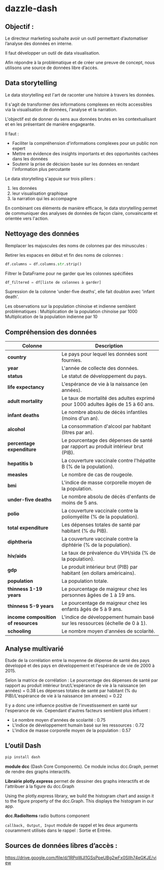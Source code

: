 # dazzle-dash

## Objectif :
Le directeur marketing souhaite avoir un
outil permettant d’automatiser l’analyse des données en interne.

Il faut développer un outil de data visualisation.

Afin répondre à la problématique et de créer une preuve de
concept, nous utilisons une source de données libre d’accès.

## Data storytelling

Le data storytelling est l'art de raconter une histoire à travers les données.

Il s'agit de transformer des informations complexes en récits  accessibles via la visualisation de données, l'analyse et la narration.

L'objectif est de donner du sens aux données brutes en les contextualisant et en les présentant de manière engageante.

Il faut :

- Faciliter la compréhension d'informations complexes pour un public non expert
- Mettre en évidence des insights importants et des opportunités cachées dans les données
- Soutenir la prise de décision basée sur les données en rendant l'information plus percutante

Le data storytelling s'appuie sur trois piliers :
1. les données
2. leur visualisation graphique
3. la narration qui les accompagne

En combinant ces éléments de manière efficace, le data storytelling permet de communiquer des analyses de données de façon claire, convaincante et orientée vers l'action.


## Nettoyage des données

Remplacer les majuscules des noms de colonnes par des minuscules :


Retirer les espaces en début et fin des noms de colonnes :
```python
df.columns = df.columns.str.strip()
```

Filtrer le DataFrame pour ne garder que les colonnes spécifiées
```python
df_filtered = df[liste de colonnes à garder]
```

Supression de la colonne 'under-five deaths', elle fait doublon avec 'infant death'.

Les observations sur la population chinoise et indienne semblent problématiques :
Multiplication de la population chinoise par 1000
Multiplication de la population indienne par 10

## Compréhension des données

| **Colonne**                      | **Description**                                                                                                                                        |
|----------------------------------|--------------------------------------------------------------------------------------------------------------------------------------------------------|
| **country**                      | Le pays pour lequel les données sont fournies.                                                                                                          |
| **year**                         | L'année de collecte des données.                                                                                                                        |
| **status**                       | Le statut de développement du pays.                                                               |
| **life expectancy**              | L'espérance de vie à la naissance (en années).                                                                                                          |
| **adult mortality**              | Le taux de mortalité des adultes exprimé pour 1000 adultes âgés de 15 à 60 ans.                                                           |
| **infant deaths**                | Le nombre absolu de décès infantiles (moins d'un an).                                                                                                   |
| **alcohol**                      | La consommation d'alcool par habitant (litres par an).                                                                                                  |
| **percentage expenditure**       | Le pourcentage des dépenses de santé par rapport au produit intérieur brut (PIB).                                                                        |
| **hepatitis b**                  | La couverture vaccinale contre l'hépatite B (% de la population).                                                                                       |
| **measles**                      | Le nombre de cas de rougeole.                                                                                                                           |
| **bmi**                          | L'indice de masse corporelle moyen de la population.                                                                                                    |
| **under-five deaths**            | Le nombre absolu de décès d'enfants de moins de 5 ans.                                                                                                  |
| **polio**                        | La couverture vaccinale contre la poliomyélite (% de la population).                                                                                    |
| **total expenditure**            | Les dépenses totales de santé par habitant (% du PIB).                                                                                                  |
| **diphtheria**                   | La couverture vaccinale contre la diphtérie (% de la population).                                                                                       |
| **hiv/aids**                     | Le taux de prévalence du VIH/sida (% de la population).                                                                                                 |
| **gdp**                          | Le produit intérieur brut (PIB) par habitant (en dollars américains).                                                                                   |
| **population**                   | La population totale.                                                                                                                                  |
| **thinness 1-19 years**          | Le pourcentage de maigreur chez les personnes âgées de 1 à 19 ans.                                                                                      |
| **thinness 5-9 years**           | Le pourcentage de maigreur chez les enfants âgés de 5 à 9 ans.                                                                                          |
| **income composition of resources** | L'indice de développement humain basé sur les ressources (échelle de 0 à 1).                                                                            |
| **schooling**                    | Le nombre moyen d'années de scolarité.                                                                                                                  |


## Analyse multivarié

Etude de la corrélation entre la moyenne de dépense de santé des pays développé et des pays en développement et l'espérance de vie de 2000 à 2015.

Selon la matrice de corrélation :
Le pourcentage des dépenses de santé par rapport au produit intérieur brut/L'espérance de vie à la naissance (en années) = 0.38
Les dépenses totales de santé par habitant (% du PIB)/L'espérance de vie à la naissance (en années) = 0.22

Il y a donc une influence positive de l'investissement en santé sur l'esperance de vie.
Cependant d'autres facteurs semblent plus influent :

- Le nombre moyen d'années de scolarité : 0.75
- L'indice de développement humain basé sur les ressources : 0.72
- L'indice de masse corporelle moyen de la population : 0.57

## L’outil Dash


```bash
pip install dash
```
**module dcc** (Dash Core Components).
Ce module inclus dcc.Graph, permet de rendre des graphs interactifs.

**Librairie plotly.express**
permet de dessiner des graphs interactifs et de l'attribuer à la figure du dcc.Graph

Using the plotly.express library, we build the histogram chart and assign it to the figure property of the dcc.Graph. This displays the histogram in our app.

**dcc.RadioItems**
radio buttons component

`callback, Output, Input`
module de rappel et les deux arguments couramment utilisés dans le rappel : Sortie et Entrée.



## Sources de données libres d’accès :
https://drive.google.com/file/d/1RPqWJl1GSsPpeUBg2wFx0SIIh74eGKJE/view
